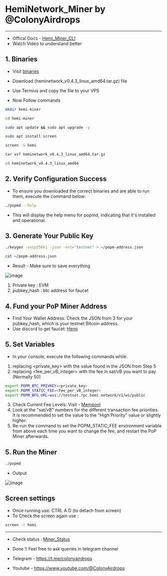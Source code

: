 # HemiNetwork_Miner by @ColonyAirdrops
---
- Offical Docs - [Hemi_Miner_CLI](https://docs.hemi.xyz/how-to-tutorials/tutorials/setup-part-1)
- Watch Video to understand better

## 1. Binaries
- Visit [binaries](https://github.com/hemilabs/heminetwork/releases)
- Download (heminetwork_v0.4.3_linux_amd64.tar.gz) file
- Use Termius and copy the file to your VPS

- Now Follow commands
```bash
mkdir hemi-miner
```
```bash
cd hemi-miner
```
  
```bash
sudo apt update && sudo apt upgrade -y
```
```bash
sudo apt install screen
```
```bash
screen -S hemi
```
```bash
tar xvf heminetwork_v0.4.3_linux_amd64.tar.gz
```
```bash
cd heminetwork_v0.4.3_linux_amd64
```

## 2. Verify Configuration Success
- To ensure you downloaded the correct binaries and are able to run them, execute the command below:
```bash
./popmd --help
```
- This will display the help menu for popmd, indicating that it's installed and operational.

## 3. Generate Your Public Key
```bash
./keygen -secp256k1 -json -net="testnet" > ~/popm-address.json
```
```bash
cat ~/popm-address.json
```
- Result - Make sure to save everything

![image](https://github.com/user-attachments/assets/3138e88f-4553-4d0a-9b96-80538017a3fa)

1. Private key : EVM
2. pubkey_hash : btc address for faucet 

## 4. Fund your PoP Miner Address
- Find Your Wallet Address: Check the JSON from 3 for your pubkey_hash, which is your testnet Bitcoin address.
- Use discord to get faucet: [Hemi](https://discord.com/invite/hemixyz)

## 5. Set Variables
- In your console, execute the following commands while:
1. replacing <private_key> with the value found in the JSON from Step 5
2. replacing <fee_per_vB_integer> with the fee in sat/vB you want to pay (Normally 50)

```bash
export POPM_BTC_PRIVKEY=<private_key>
export POPM_STATIC_FEE=<fee_per_vB_integer>
export POPM_BFG_URL=wss://testnet.rpc.hemi.network/v1/ws/public
```
3. Check Current Fee Levels: Visit - [Mempool](https://mempool.space/testnet)
4. Look at the "sat/vB" numbers for the different transaction fee priorities. It is recommended to set the value to the "High Priority" value or slightly higher.
5. Re-run the command to set the POPM_STATIC_FEE environment variable from above each time you want to change the fee, and restart the PoP Miner afterwards.

## 5. Run the Miner
```bash
./popmd
```
- Output

![image](https://github.com/user-attachments/assets/172902fd-c9c6-4d7d-bc0f-e179ffd92c95)

## Screen settings
- Once running use: CTRL A D (to detach from screen)
- To Check the screen again use :
```bash
screen -r hemi
```

---
- Check status : [Miner_Status](https://testnet.popstats.hemi.network/)

- Done !! Feel free to ask queries in telegram channel
- Telegram - https://t.me/colonyairdrops
- Youtube - https://www.youtube.com/@ColonyAirdrops
